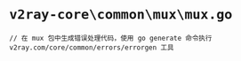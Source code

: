 # `v2ray-core\common\mux\mux.go`

```
// 在 mux 包中生成错误处理代码，使用 go generate 命令执行 v2ray.com/core/common/errors/errorgen 工具
```